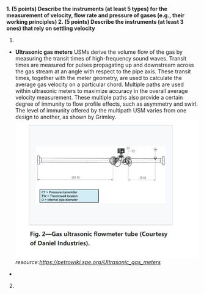 **1. (5 points) Describe the instruments (at least 5 types) for the measurement of 
velocity, flow rate and pressure of gases (e.g., their working principles) 
2. (5 points) Describe the instruments (at least 3 ones) that rely on settling velocity**

1.  
 - **Ultrasonic gas meters**
  USMs derive the volume flow of the gas by measuring the transit times of high-frequency sound waves. Transit times are measured for pulses propagating up and downstream across the gas stream at an angle with respect to the pipe axis. These transit times, together with the meter geometry, are used to calculate the average gas velocity on a particular chord. Multiple paths are used within ultrasonic meters to maximize accuracy in the overall average velocity measurement. These multiple paths also provide a certain degree of immunity to flow profile effects, such as asymmetry and swirl. The level of immunity offered by the multipath USM varies from one design to another, as shown by Grimley.
  ![](../jpg/hw1/1-1.jpg)
  *resource:https://petrowiki.spe.org/Ultrasonic_gas_meters*

 -  
2.  